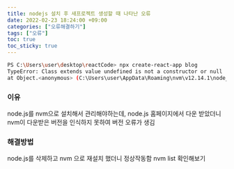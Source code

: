 ```yaml
---
title: nodejs 설치 후 새프로젝트 생성할 때 나타난 오류
date: 2022-02-23 18:24:00 +09:00
categories: ["오류해결하기"]
tags: ["오류"]
toc: true
toc_sticky: true
---
```


```bash
PS C:\Users\user\desktop\reactCode> npx create-react-app blog
TypeError: Class extends value undefined is not a constructor or null
at Object.<anonymous> (C:\Users\user\AppData\Roaming\nvm\v12.14.1\node_modules\npm\node_modules\socks-proxy-agent\dist\agent.js:114:44)
```

### 이유

node.js를 nvm으로 설치해서 관리해야하는데, node.js 홈페이지에서 다운 받았더니 nvm이 다운받은 버전을 인식하지 못하여 버전 오류가 생김

### 해결방법

node.js를 삭제하고 nvm 으로 재설치 했더니 정상작동함
nvm list 확인해보기
